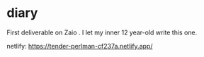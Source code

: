 # diary

First deliverable on Zaio . I let my inner 12 year-old write this one.

netlify: https://tender-perlman-cf237a.netlify.app/
